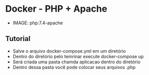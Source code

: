 # Docker - PHP + Apache

- IMAGE: php:7.4-apache


## Tutorial

- Salve o arquivo docker-compose.yml em um diretório
- Dentro do diretório pelo temrinar execute docker-compose up 
- Será criada uma pasta chamda aplicacao dentro do diretório
- Dentro dessa pasta você pode colocar seus arquivos .php
